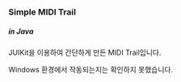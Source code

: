 ### Simple MIDI Trail
##### in Java

JUIKit을 이용하여 간단하게 만든 MIDI Trail입니다.

Windows 환경에서 작동되는지는 확인하지 못했습니다.